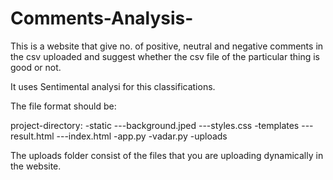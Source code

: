 # Comments-Analysis-
This is a website that give no. of positive, neutral and negative comments in the csv uploaded and suggest whether the csv file of the particular thing is good or not.

It uses Sentimental analysi for this classifications.

The file format should be:

project-directory:
 -static
 ---background.jped
 ---styles.css
 -templates
 ---result.html
 ---index.html
 -app.py
 -vadar.py
 -uploads

The uploads folder consist of the files that you are uploading dynamically in the website.
